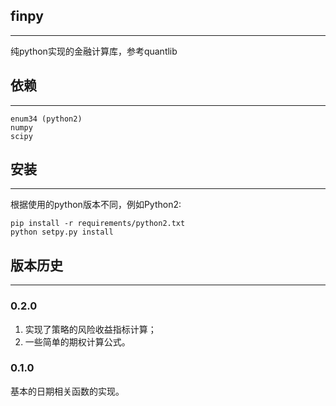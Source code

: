 ## finpy
-------------

纯python实现的金融计算库，参考quantlib

## 依赖
-------------

~~~
enum34 (python2)
numpy
scipy
~~~

## 安装
-------------

根据使用的python版本不同，例如Python2:

~~~
pip install -r requirements/python2.txt
python setpy.py install
~~~

## 版本历史
-------------

### 0.2.0

1. 实现了策略的风险收益指标计算；
2. 一些简单的期权计算公式。

### 0.1.0

基本的日期相关函数的实现。

